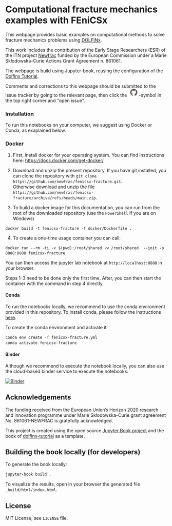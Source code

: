 # Computational fracture mechanics examples with FEniCSx

This webpage provides basic examples on computational methods to solve fracture mechanics problems using [DOLFINx](https://github.com/FEniCS/dolfinx/).

This work includes the contribution of the Early Stage Researchers (ESR) of the ITN project [Newfrac](https://www.newfrac.eu) funded by the European Commission under a Marie Skłodowska-Curie Actions Grant Agreement n. 861061.

The webpage is build using Jupyter-book, reusing the configuration of the [Dolfinx Tutorial](https://jsdokken.com/dolfinx-tutorial/).

Comments and corrections to this webpage should be submitted to the issue tracker by going to the relevant page, then click the ![git](git.png)-symbol in the top right corner and "open issue".

### Installation

To run this notebooks on your computer, we suggest using Docker or Conda, as exaplained below.

### Docker

1. First, install docker for your operating system. You can find instructions here: https://docs.docker.com/get-docker/

2. Download and unzip the present repository. If you have git installed, you can clone the repository with `git clone 
https://github.com/newfrac/fenicsx-fracture.git`.  
Otherwise download and unzip the file  `https://github.com/newfrac/fenicsx-fracture/archive/refs/heads/main.zip`. 

3. To build a docker image for this documentation, you can run from the root of the downloaded repository (use the `PowerShell` if you are on Windows)

```
docker build -t fenicsx-fracture -f docker/Dockerfile .
```

4. To create a one-time usage container you can call:

```
docker run --rm -ti -v $(pwd):/root/shared -w /root/shared  --init -p 8888:8888 fenicsx-fracture
```

You can then access the jupyter lab notebook at `http://localhost:8888` in your browser.

Steps 1-3 need to be done only the first time. After, you can then start the container with the command in step 4 directly.

#### Conda

To run the notebooks locally, we recommend to use the conda environment provided in this repository. To install conda, please follow the instructions [here](https://docs.conda.io/projects/conda/en/latest/user-guide/install/).

To create the conda environment and activate it

```bash
conda env create -f fenicsx-fracture.yml
conda activate fenicsx-fracture
```

#### Binder

Although we recommend to execute the notebook locally, you can also use the cloud-based binder service to execute the notebooks:

[![Binder](https://mybinder.org/badge_logo.svg)](https://mybinder.org/v2/gh/newfrac/fenicsx-fracture/HEAD)

## Acknowledgements

The funding received from the European Union’s Horizon 2020 research and
innovation programme under Marie Skłodowska-Curie grant agreement No.
861061-NEWFRAC is gratefully acknowledged.


This project is created using the open source [Jupyter Book project](https://jupyterbook.org/) and the book of [dolfinx-tutorial](https://github.com/jorgensd/dolfinx-tutorial/blob/dokken/jupyterbook/Dockerfile) as a template.


## Building the book locally (for developers)

To generate the book locally:

```bash
jupyter-book build .
```

To visualize the results, open in your browser the generated file `_build/html/index.html`.


## License

MIT License, see `LICENSE` file.